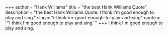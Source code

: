 +++
author = "Hank Williams"
title = "the best Hank Williams Quote"
description = "the best Hank Williams Quote: I think I'm good enough to play and sing."
slug = "i-think-im-good-enough-to-play-and-sing"
quote = '''I think I'm good enough to play and sing.'''
+++
I think I'm good enough to play and sing.
